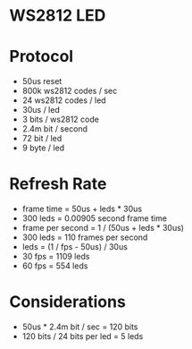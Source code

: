 # WS2812 LED

# Protocol

* 50us reset
* 800k ws2812 codes / sec
* 24 ws2812 codes / led
* 30us / led
* 3 bits / ws2812 code
* 2.4m bit / second
* 72 bit / led
* 9 byte / led

# Refresh Rate

* frame time = 50us + leds * 30us
* 300 leds = 0.00905 second frame time
* frame per second = 1 / (50us + leds * 30us)
* 300 leds = 110 frames per second
* leds = (1 / fps - 50us) / 30us
* 30 fps = 1109 leds
* 60 fps = 554 leds

# Considerations

* 50us * 2.4m bit / sec = 120 bits
* 120 bits / 24 bits per led = 5 leds
